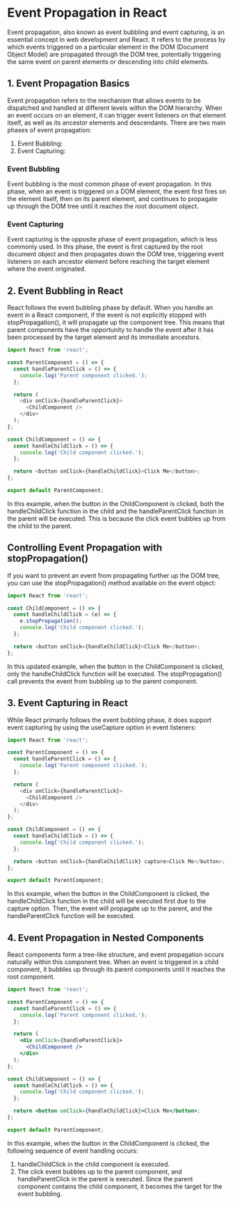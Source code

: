 # Event Propagation in React
Event propagation, also known as event bubbling and event capturing, is an essential concept in web development and React. It refers to the process by which events triggered on a particular element in the DOM (Document Object Model) are propagated through the DOM tree, potentially triggering the same event on parent elements or descending into child elements.


## 1. Event Propagation Basics
Event propagation refers to the mechanism that allows events to be dispatched and handled at different levels within the DOM hierarchy. When an event occurs on an element, it can trigger event listeners on that element itself, as well as its ancestor elements and descendants.
There are two main phases of event propagation:
1. Event Bubbling:
2. Event Capturing:

### Event Bubbling
Event bubbling is the most common phase of event propagation. In this phase, when an event is triggered on a DOM element, the event first fires on the element itself, then on its parent element, and continues to propagate up through the DOM tree until it reaches the root document object.
### Event Capturing
Event capturing is the opposite phase of event propagation, which is less commonly used. In this phase, the event is first captured by the root document object and then propagates down the DOM tree, triggering event listeners on each ancestor element before reaching the target element where the event originated.

## 2. Event Bubbling in React

React follows the event bubbling phase by default. When you handle an event in a React component, if the event is not explicitly stopped with stopPropagation(), it will propagate up the component tree. This means that parent components have the opportunity to handle the event after it has been processed by the target element and its immediate ancestors.

```javascript
import React from 'react';

const ParentComponent = () => {
  const handleParentClick = () => {
    console.log('Parent component clicked.');
  };

  return (
    <div onClick={handleParentClick}>
      <ChildComponent />
    </div>
  );
};

const ChildComponent = () => {
  const handleChildClick = () => {
    console.log('Child component clicked.');
  };

  return <button onClick={handleChildClick}>Click Me</button>;
};

export default ParentComponent;

```

In this example, when the button in the ChildComponent is clicked, both the handleChildClick function in the child and the handleParentClick function in the parent will be executed. This is because the click event bubbles up from the child to the parent.

## Controlling Event Propagation with stopPropagation()
If you want to prevent an event from propagating further up the DOM tree, you can use the stopPropagation() method available on the event object:


```javascript
import React from 'react';

const ChildComponent = () => {
  const handleChildClick = (e) => {
    e.stopPropagation();
    console.log('Child component clicked.');
  };

  return <button onClick={handleChildClick}>Click Me</button>;
};

```

In this updated example, when the button in the ChildComponent is clicked, only the handleChildClick function will be executed. The stopPropagation() call prevents the event from bubbling up to the parent component.

## 3. Event Capturing in React

While React primarily follows the event bubbling phase, it does support event capturing by using the useCapture option in event listeners:


```javascript
import React from 'react';

const ParentComponent = () => {
  const handleParentClick = () => {
    console.log('Parent component clicked.');
  };

  return (
    <div onClick={handleParentClick}>
      <ChildComponent />
    </div>
  );
};

const ChildComponent = () => {
  const handleChildClick = () => {
    console.log('Child component clicked.');
  };

  return <button onClick={handleChildClick} capture>Click Me</button>;
};

export default ParentComponent;

```
In this example, when the button in the ChildComponent is clicked, the handleChildClick function in the child will be executed first due to the capture option. Then, the event will propagate up to the parent, and the handleParentClick function will be executed.

## 4. Event Propagation in Nested Components
React components form a tree-like structure, and event propagation occurs naturally within this component tree. When an event is triggered in a child component, it bubbles up through its parent components until it reaches the root component.
```jsx
import React from 'react';

const ParentComponent = () => {
  const handleParentClick = () => {
    console.log('Parent component clicked.');
  };

  return (
    <div onClick={handleParentClick}>
      <ChildComponent />
    </div>
  );
};

const ChildComponent = () => {
  const handleChildClick = () => {
    console.log('Child component clicked.');
  };

  return <button onClick={handleChildClick}>Click Me</button>;
};

export default ParentComponent;

```

In this example, when the button in the ChildComponent is clicked, the following sequence of event handling occurs:

1. handleChildClick in the child component is executed.
2. The click event bubbles up to the parent component, and handleParentClick in the parent is executed.
Since the parent component contains the child component, it becomes the target for the event bubbling.




